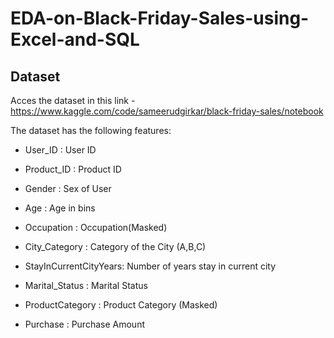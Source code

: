 # EDA-on-Black-Friday-Sales-using-Excel-and-SQL

## Dataset 
Acces the dataset in this link - https://www.kaggle.com/code/sameerudgirkar/black-friday-sales/notebook

The dataset has the following features:

  -  User_ID : User ID
  
  -  Product_ID : Product ID
  
  -  Gender : Sex of User
  
  -  Age : Age in bins
  
  -  Occupation : Occupation(Masked)
  
  -  City_Category : Category of the City (A,B,C)
  
  -  StayInCurrentCityYears: Number of years stay in current city
  
  -  Marital_Status : Marital Status
  
  -  ProductCategory : Product Category (Masked)
  
  -  Purchase : Purchase Amount
  
 
 
 

 
 
  
 

